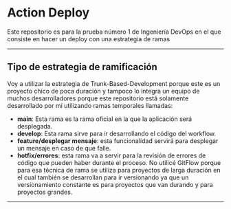 # Action Deploy
Este repositorio es para la prueba número 1 de Ingeniería DevOps en el que consiste en hacer un deploy con una estrategia de ramas
_____________________________________________________________________
## Tipo de estrategia de ramificación
Voy a utilizar la estrategia de Trunk-Based-Development porque este es un proyecto chico de poca duración y tampoco lo integra un equipo de muchos desarrolladores porque este repositorio está solamente desarrollado por mí utilizando ramas temporales llamadas:
- **main**: Esta rama es la rama oficial en la que la aplicación será desplegada.
- **develop**: Esta rama sirve para ir desarrollando el código del workflow.
- **feature/desplegar mensaje**: esta funcionalidad servirá para desplegar un mensaje en caso de que falle.
- **hotfix/errores**: esta rama va a servir para la revisión de errores de código que pueden haber durante el proceso.
No utilicé GitFlow porque para esa técnica de rama se utiliza para proyectos de larga duración en el cual también se desarrollan para ir versionando ya que un versionamiento constante es para proyectos que van durando y para proyectos grandes.
_____________________________________________________________________
